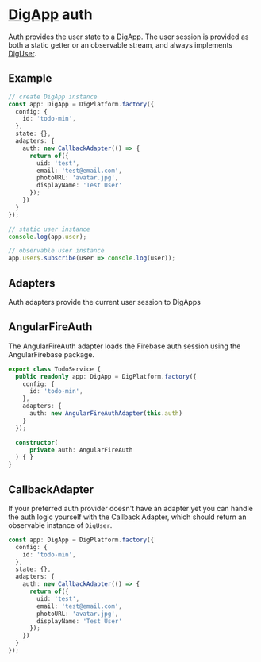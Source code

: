 # [DigApp](../README.md) auth

Auth provides the user state to a DigApp. The user session is provided as both a static getter or an observable stream, and always implements 
[DigUser](../../projects/dig/docs/interfaces/interfaces.diguser.md).


## Example

```typescript
// create DigApp instance
const app: DigApp = DigPlatform.factory({
  config: {
    id: 'todo-min',
  },
  state: {},
  adapters: {
    auth: new CallbackAdapter(() => {
      return of({
        uid: 'test',
        email: 'test@email.com',
        photoURL: 'avatar.jpg',
        displayName: 'Test User'
      });
    })
  }
});

// static user instance
console.log(app.user);

// observable user instance
app.user$.subscribe(user => console.log(user));
```

## Adapters

Auth adapters provide the current user session to DigApps

## AngularFireAuth

The AngularFireAuth adapter loads the Firebase auth session using the AngularFirebase package. 

```typescript
export class TodoService {
  public readonly app: DigApp = DigPlatform.factory({
    config: {
      id: 'todo-min',
    },
    adapters: {
      auth: new AngularFireAuthAdapter(this.auth)
    }
  });

  constructor(
      private auth: AngularFireAuth
  ) { }
}
```

## CallbackAdapter

If your preferred auth provider doesn't have an adapter yet you can handle the auth logic yourself with the Callback Adapter, 
which should return an observable instance of `DigUser`.

```typescript
const app: DigApp = DigPlatform.factory({
  config: {
    id: 'todo-min',
  },
  state: {},
  adapters: {
    auth: new CallbackAdapter(() => {
      return of({
        uid: 'test',
        email: 'test@email.com',
        photoURL: 'avatar.jpg',
        displayName: 'Test User'
      });
    })
  }
});
```







